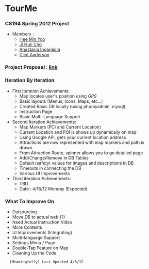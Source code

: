 # TourMe
### CS194 Spring 2012 Project

* Members :
  - [Hee Min Yoo]
  - [Ji Hun Cho]
  - [Anastasia Ingargiola]
  - [Clint Anderson]

### Project Proposal : [link][link to proposal]

### Iteration By Iteration

* First Iteration Achievements:
  - Map locates user's position using *GPS*
  - Basic layouts (Menus, Icons, Maps, etc...) 
  - Created Basic DB locally (using phpmyadmin, mysql)
  - Instruction Page
  - Basic Multi-Language Support
* Second Iteration Achievements:
  - Map Markers (POI and Current Location)
  - Current Location and POI is shows up dynamically on map
  - Using Google API, gets your current location address
  - Attractions are now represented with map markers and path is drawn
  - From Attraction Route, spinner allows you to go detailed page
  - Add/Change/Remove in DB Tables
  - Default (safety) values for images and descriptions in DB
  - Timeouts in connecting the DB
  - Various UI Improvements
* Third iteration Achievements:
  - TBD
  - Date : 4/16/12 Monday (Expected)

### What To Improve On

* Outsourcing
* Move DB to actual web (?)
* Need Actual Instruction Video
* More Contents
* UI Improvements (Integrating)
* Multi-language Support
* Settings Menu / Page
* Double-Tap Feature on Map
* Cleaning Up the Code

```
  (Meaningfully) Last Updated 4/3/12
```

  [Hee Min Yoo]: https://github.com/hmy "GitHub Page"
  [Ji Hun Cho]: https://github.com/creamsoup "GitHub Page"
  [Anastasia Ingargiola]: https://github.com/velvet117 "GitHub Page"
  [Clint Anderson]: https://github.com/clintanderson "GitHub Page"
  [link to proposal]: http://vmphone2.cs.berkeley.edu/cs194-22sp12/projects/TourMe.pdf 
